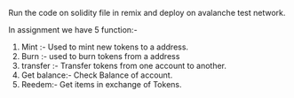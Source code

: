 Run the code on solidity file in remix and deploy on avalanche test network.

In assignment we have 5 function:-
1) Mint :- Used to mint new tokens to a address.
2) Burn :- used to burn tokens from a address
3) transfer :- Transfer tokens from one account to another. 
4) Get balance:- Check Balance of account.
5) Reedem:- Get items in exchange of Tokens.